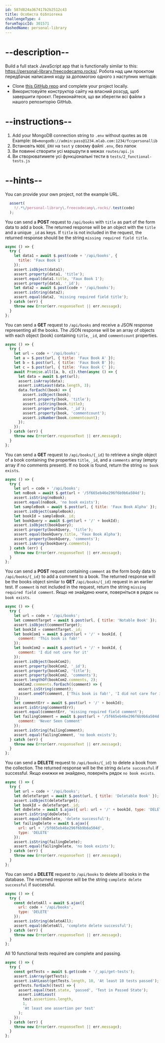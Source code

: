 ```yaml
---
id: 587d824a367417b2b2512c43
title: Особиста бібліотека
challengeType: 4
forumTopicId: 301571
dashedName: personal-library
---
```


# --description--

Build a full stack JavaScript app that is functionally similar to this: <a href="https://personal-library.freecodecamp.rocks/" target="_blank" rel="noopener noreferrer nofollow">https://personal-library.freecodecamp.rocks/</a>. Робота над цим проєктом передбачає написання коду за допомогою одного з наступних методів:

-   Clone <a href="https://github.com/freeCodeCamp/boilerplate-project-library" target="_blank" rel="noopener noreferrer nofollow">this GitHub repo</a> and complete your project locally.
-   Використовуйте конструктор сайту на власний розсуд, щоб завершити проєкт. Переконайтеся, що ви зберегли всі файли з нашого репозиторію GitHub.

# --instructions--

1.  Add your MongoDB connection string to `.env` without quotes as `DB` Example: `DB=mongodb://admin:pass@1234.mlab.com:1234/fccpersonallib`
2.  Встановіть `NODE_ENV` на `test` у своєму файлі `.env`, без лапок
3.  Ви повинні створити усі маршрути в межах `routes/api.js`
4.  Ви створюватимете усі функціональні тести в `tests/2_functional-tests.js`

# --hints--

You can provide your own project, not the example URL.

```js
  assert(
    !/.*\/personal-library\.freecodecamp\.rocks/.test(code)
  );
```

You can send a <b>POST</b> request to `/api/books` with `title` as part of the form data to add a book.  The returned response will be an object with the `title` and a unique `_id` as keys.  If `title` is not included in the request, the returned response should be the string `missing required field title`.

```js
async () => {
  try {
    let data1 = await $.post(code + '/api/books', {
      title: 'Faux Book 1'
    });
    assert.isObject(data1);
    assert.property(data1, 'title');
    assert.equal(data1.title, 'Faux Book 1');
    assert.property(data1, '_id');
    let data2 = await $.post(code + '/api/books');
    assert.isString(data2);
    assert.equal(data2, 'missing required field title');
  } catch (err) {
    throw new Error(err.responseText || err.message);
  }
};
```

You can send a <b>GET</b> request to `/api/books` and receive a JSON response representing all the books. The JSON response will be an array of objects with each object (book) containing `title`, `_id`, and `commentcount` properties.

```js
async () => {
  try {
    let url = code + '/api/books';
    let a = $.post(url, { title: 'Faux Book A' });
    let b = $.post(url, { title: 'Faux Book B' });
    let c = $.post(url, { title: 'Faux Book C' });
    await Promise.all([a, b, c]).then(async () => {
      let data = await $.get(url);
      assert.isArray(data);
      assert.isAtLeast(data.length, 3);
      data.forEach((book) => {
        assert.isObject(book);
        assert.property(book, 'title');
        assert.isString(book.title);
        assert.property(book, '_id');
        assert.property(book, 'commentcount');
        assert.isNumber(book.commentcount);
      });
    });
  } catch (err) {
    throw new Error(err.responseText || err.message);
  }
};
```

You can send a <b>GET</b> request to `/api/books/{_id}` to retrieve a single object of a book containing the properties `title`, `_id`, and a `comments` array (empty array if no comments present). If no book is found, return the string `no book exists`.

```js
async () => {
  try {
    let url = code + '/api/books';
    let noBook = await $.get(url + '/5f665eb46e296f6b9b6a504d');
    assert.isString(noBook);
    assert.equal(noBook, 'no book exists');
    let sampleBook = await $.post(url, { title: 'Faux Book Alpha' });
    assert.isObject(sampleBook);
    let bookId = sampleBook._id;
    let bookQuery = await $.get(url + '/' + bookId);
    assert.isObject(bookQuery);
    assert.property(bookQuery, 'title');
    assert.equal(bookQuery.title, 'Faux Book Alpha');
    assert.property(bookQuery, 'comments');
    assert.isArray(bookQuery.comments);
  } catch (err) {
    throw new Error(err.responseText || err.message);
  }
};
```

You can send a <b>POST</b> request containing `comment` as the form body data to `/api/books/{_id}` to add a comment to a book. The returned response will be the books object similar to <b>GET</b> `/api/books/{_id}` request in an earlier test. If `comment` is not included in the request, return the string `missing required field comment`. Якщо не знайдено книги, поверніться в рядок `no book exists`.

```js
async () => {
  try {
    let url = code + '/api/books';
    let commentTarget = await $.post(url, { title: 'Notable Book' });
    assert.isObject(commentTarget);
    let bookId = commentTarget._id;
    let bookCom1 = await $.post(url + '/' + bookId, {
      comment: 'This book is fab!'
    });
    let bookCom2 = await $.post(url + '/' + bookId, {
      comment: 'I did not care for it'
    });
    assert.isObject(bookCom2);
    assert.property(bookCom2, '_id');
    assert.property(bookCom2, 'title');
    assert.property(bookCom2, 'comments');
    assert.lengthOf(bookCom2.comments, 2);
    bookCom2.comments.forEach((comment) => {
      assert.isString(comment);
      assert.oneOf(comment, ['This book is fab!', 'I did not care for it']);
    });
    let commentErr = await $.post(url + '/' + bookId);
    assert.isString(commentErr);
    assert.equal(commentErr, 'missing required field comment');
    let failingComment = await $.post(url + '/5f665eb46e296f6b9b6a504d', {
      comment: 'Never Seen Comment'
    });
    assert.isString(failingComment);
    assert.equal(failingComment, 'no book exists');
  } catch (err) {
    throw new Error(err.responseText || err.message);
  }
};
```

You can send a <b>DELETE</b> request to `/api/books/{_id}` to delete a book from the collection. The returned response will be the string `delete successful` if successful. Якщо книжки не знайдено, поверніть рядок `no book exists`.

```js
async () => {
  try {
    let url = code + '/api/books';
    let deleteTarget = await $.post(url, { title: 'Deletable Book' });
    assert.isObject(deleteTarget);
    let bookId = deleteTarget._id;
    let doDelete = await $.ajax({ url: url + '/' + bookId, type: 'DELETE' });
    assert.isString(doDelete);
    assert.equal(doDelete, 'delete successful');
    let failingDelete = await $.ajax({
      url: url + '/5f665eb46e296f6b9b6a504d',
      type: 'DELETE'
    });
    assert.isString(failingDelete);
    assert.equal(failingDelete, 'no book exists');
  } catch (err) {
    throw new Error(err.responseText || err.message);
  }
};
```

You can send a <b>DELETE</b> request to `/api/books` to delete all books in the database. The returned response will be the string `complete delete successful` if successful.

```js
async () => {
  try {
    const deleteAll = await $.ajax({
      url: code + '/api/books',
      type: 'DELETE'
    });
    assert.isString(deleteAll);
    assert.equal(deleteAll, 'complete delete successful');
  } catch (err) {
    throw new Error(err.responseText || err.message);
  }
};
```

All 10 functional tests required are complete and passing.

```js
async () => {
  try {
    const getTests = await $.get(code + '/_api/get-tests');
    assert.isArray(getTests);
    assert.isAtLeast(getTests.length, 10, 'At least 10 tests passed');
    getTests.forEach((test) => {
      assert.equal(test.state, 'passed', 'Test in Passed State');
      assert.isAtLeast(
        test.assertions.length,
        1,
        'At least one assertion per test'
      );
    });
  } catch (err) {
    throw new Error(err.responseText || err.message);
  }
};
```
